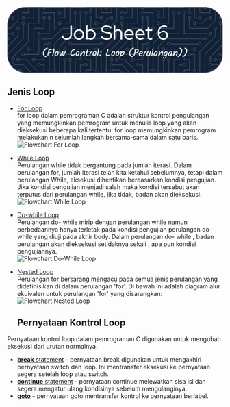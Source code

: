 ![Job Sheet 6](https://github.com/Zyxcid/Praktikum_Algoritma/blob/main/Images/JS6.png)

## Jenis Loop  
+ [For Loop](https://www.geeksforgeeks.org/c-for-loop/)  
  for loop dalam pemrograman C adalah struktur kontrol pengulangan yang memungkinkan pemrogram untuk menulis loop yang akan dieksekusi beberapa kali tertentu. for loop memungkinkan pemrogram melakukan n sejumlah langkah bersama-sama dalam satu baris.  
  ![Flowchart For Loop](https://media.geeksforgeeks.org/wp-content/uploads/loops.png)  
  
+ [While Loop](https://www.geeksforgeeks.org/c-while-loop/)  
  Perulangan while tidak bergantung pada jumlah iterasi. Dalam perulangan for, jumlah iterasi telah kita ketahui sebelumnya, tetapi dalam perulangan While, eksekusi dihentikan berdasarkan kondisi pengujian. Jika kondisi pengujian menjadi salah maka kondisi tersebut akan terputus dari perulangan while, jika tidak, badan akan dieksekusi.  
  ![Flowchart While Loop](https://media.geeksforgeeks.org/wp-content/uploads/20220927171802/WhileloopinC2.png)  
  
+ [Do-while Loop](https://www.geeksforgeeks.org/c-do-while-loop/)  
  Perulangan do- while mirip dengan perulangan while namun perbedaannya hanya terletak pada kondisi pengujian perulangan do- while yang diuji pada akhir body. Dalam perulangan do- while , badan perulangan akan dieksekusi setidaknya sekali , apa pun kondisi pengujiannya.  
  ![Flowchart Do-While Loop](https://media.geeksforgeeks.org/wp-content/uploads/20221006152307/dowhileloopinc.png)

+ [Nested Loop](https://www.geeksforgeeks.org/nested-loops-in-c-with-examples/)  
  Perulangan for bersarang mengacu pada semua jenis perulangan yang didefinisikan di dalam perulangan 'for'. Di bawah ini adalah diagram alur ekuivalen untuk perulangan 'for' yang disarangkan:
  ![Flowchart Nested Loop](https://media.geeksforgeeks.org/wp-content/uploads/20220914155543/Flowchartofnestedforloop.png)

  ## Pernyataan Kontrol Loop  
Pernyataan kontrol loop dalam pemrograman C digunakan untuk mengubah eksekusi dari urutan normalnya.
+ [**break** statement](https://www.geeksforgeeks.org/break-statement-cc/) - pernyataan break digunakan untuk mengakhiri pernyataan switch dan loop. Ini mentransfer eksekusi ke pernyataan segera setelah loop atau switch. 
+ [**continue** statement](https://www.geeksforgeeks.org/continue-statement-cpp/) - pernyataan continue melewatkan sisa isi dan segera mengatur ulang kondisinya sebelum mengulanginya.
+ [**goto**](https://www.geeksforgeeks.org/continue-statement-cpp/) - pernyataan goto mentransfer kontrol ke pernyataan berlabel.
